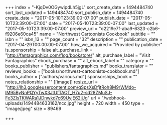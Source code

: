 +++
index = "-KjqDv0OGywipdLh5jgL"
sort_create_date = 1494484740
sort_last_updated = 1494484740
sort_publish_date = 1494484740
create_date = "2017-05-10T23:39:00-07:00"
publish_date = "2017-05-10T23:39:00-07:00"
date = "2017-05-10T23:39:00-07:00"
last_updated = "2017-05-10T23:39:00-07:00"
preview_url = "d2219e7f-aba9-6323-c2b6-f9206e60ca45"
name = "Northwest Cartoonists Cookbook"
subtitle = ""
isbn = ""
isbn_13 = ""
page_count = "32"
description = ""
publication_date = "2017-04-29T00:00:00-07:00"
how_we_acquired = "Provided by publisher"
is_sponsorship = false
alt_purchase_link = "http://fantagraphics.com/flog/bookstore/"
alt_purchase_label = "Visit Fantagraphics"
ebook_purchase = ""
alt_ebook_label = ""
category = ""
books_publisher = "publishers/fantagraphics.md"
books_translator = ""
reviews_books = ["books/northwest-cartoonists-cookbook.md"]
books_author = ["authors/various.md"]
sponsorships_book = ""
notes_relationship = ""
[[image]]
resize_url = "http://lh3.googleusercontent.com/qSpsXsDfjtRoh8M9rWMdo-lM95ByNnPQYyTwX3JtUfTAOT_H7u2-sd28ZMuSJ-Fe3ZIsTKWARa1JDnwkd7c69UyjE62iUg"
url = "/webhook-uploads/1494484633162/ncc.jpg"
height = 720
width = 450
type = "image/jpeg"
size = 89469

+++
